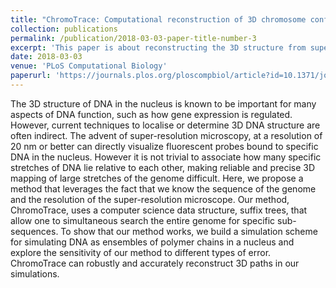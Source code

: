 ```yaml
---
title: "ChromoTrace: Computational reconstruction of 3D chromosome configurations for super-resolution microscopy."
collection: publications
permalink: /publication/2018-03-03-paper-title-number-3
excerpt: 'This paper is about reconstructing the 3D structure from super resolution microscopy images.'
date: 2018-03-03
venue: 'PLoS Computational Biology'
paperurl: 'https://journals.plos.org/ploscompbiol/article?id=10.1371/journal.pcbi.1006002'
---
```


The 3D structure of DNA in the nucleus is known to be important for many aspects of DNA function, such as how gene expression is regulated. However, current techniques to localise or determine 3D DNA structure are often indirect. The advent of super-resolution microscopy, at a resolution of 20 nm or better can directly visualize fluorescent probes bound to specific DNA in the nucleus. However it is not trivial to associate how many specific stretches of DNA lie relative to each other, making reliable and precise 3D mapping of large stretches of the genome difficult. Here, we propose a method that leverages the fact that we know the sequence of the genome and the resolution of the super-resolution microscope. Our method, ChromoTrace, uses a computer science data structure, suffix trees, that allow one to simultaneous search the entire genome for specific sub-sequences. To show that our method works, we build a simulation scheme for simulating DNA as ensembles of polymer chains in a nucleus and explore the sensitivity of our method to different types of error. ChromoTrace can robustly and accurately reconstruct 3D paths in our simulations.

